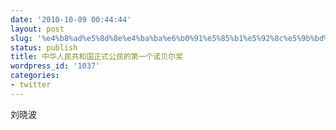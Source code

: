 ```yaml
---
date: '2010-10-09 00:44:44'
layout: post
slug: '%e4%b8%ad%e5%8d%8e%e4%ba%ba%e6%b0%91%e5%85%b1%e5%92%8c%e5%9b%bd%e6%ad%a3%e5%bc%8f%e5%85%ac%e6%b0%91%e7%9a%84%e7%ac%ac%e4%b8%80%e4%b8%aa%e8%af%ba%e8%b4%9d%e5%b0%94%e5%a5%96'
status: publish
title: 中华人民共和国正式公民的第一个诺贝尔奖
wordpress_id: '1037'
categories:
- twitter
---
```


刘晓波
